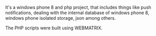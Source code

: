 It's a windows phone 8 and php project, that includes things like push notifications, 
dealing with the internal database of windows phone 8,  windows phone isolated storage, 
json among others.

The PHP scripts were built using WEBMATRIX.